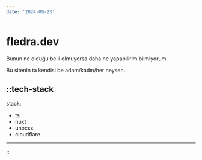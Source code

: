 ```yaml
---
date: '2024-09-23'
---
```


# fledra.dev

Bunun ne olduğu belli olmuyorsa daha ne yapabilirim bilmiyorum.

Bu sitenin ta kendisi be adam/kadın/her neysen.

::tech-stack
---
stack:

- ts
- nuxt
- unocss
- cloudflare

---
::
